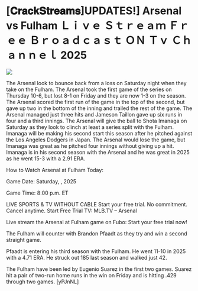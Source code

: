 # [𝐂𝐫𝐚𝐜𝐤𝐒𝐭𝐫𝐞𝐚𝐦𝐬]UPDATES!] Arsenal vs Fulham Ｌｉｖｅ Ｓｔｒｅａｍ Ｆｒｅｅ Ｂｒｏａｄｃａｓｔ ＯＮ Ｔｖ Ｃｈａｎｎｅｌ  2025  
  
  
[![](https://i.imgur.com/qSNzIqt.png)](https://movie.rssnews.media/UKxmLQMbe.php)  
  
The Arsenal look to bounce back from a loss on Saturday night when they take on the Fulham. The Arsenal took the first game of the series on Thursday 10-6, but lost 8-1 on Friday and they are now 1-3 on the season. The Arsenal scored the first run of the game in the top of the second, but gave up two in the bottom of the inning and trailed the rest of the game. The Arsenal managed just three hits and Jameson Taillon gave up six runs in four and a third innings. The Arsenal will give the ball to Shota Imanaga on Saturday as they look to clinch at least a series split with the Fulham. Imanaga will be making his second start this season after he pitched against the Los Angeles Dodgers in Japan. The Arsenal would lose the game, but Imanaga was great as he pitched four innings without giving up a hit. Imanaga is in his second season with the Arsenal and he was great in 2025 as he went 15-3 with a 2.91 ERA.

How to Watch Arsenal at Fulham Today:

Game Date: Saturday, , 2025

Game Time: 8:00 p.m. ET

LIVE SPORTS & TV WITHOUT CABLE
Start your free trial. No commitment. Cancel anytime.
Start Free Trial
TV: MLB.TV – Arsenal

Live stream the Arsenal at Fulham game on Fubo: Start your free trial now!

The Fulham will counter with Brandon Pfaadt as they try and win a second straight game.

Pfaadt is entering his third season with the Fulham. He went 11-10 in 2025 with a 4.71 ERA. He struck out 185 last season and walked just 42.

The Fulham have been led by Eugenio Suarez in the first two games. Suarez hit a pair of two-run home runs in the win on Friday and is hitting .429 through two games. [yPJnNL]